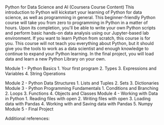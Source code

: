 Python for Data Science and AI (Coursera Course Content)
This introduction to Python will kickstart your learning of Python for data science, as well as programming in general. This beginner-friendly Python course will take you from zero to programming in Python in a matter of hours.
Upon its completion, you'll be able to write your own Python scripts and perform basic hands-on data analysis using our Jupyter-based lab environment. If you want to learn Python from scratch, this course is for you. This course will not teach you everything about Python, but it should give you the tools to work as a data scientist and enough knowledge to continue to expand your Python learning. In the final project, you will load data and learn a new Python Library on your own.

Module 1 - Python Basics
	1. Your first program
	2. Types
	3. Expressions and Variables
	4. String Operations

Module 2 - Python Data Structures
	1. Lists and Tuples
	2. Sets
	3. Dictionaries
Module 3 - Python Programming Fundamentals
	1. Conditions and Branching
	2. Loops
	3. Functions
	4. Objects and Classes
Module 4 - Working with Data in Python
	1. Reading files with open
	2. Writing files with open
	3. Loading data with Pandas
	4. Working with and Saving data with Pandas
	5. Numpy
Module 5 - Final Project

Additional references:
